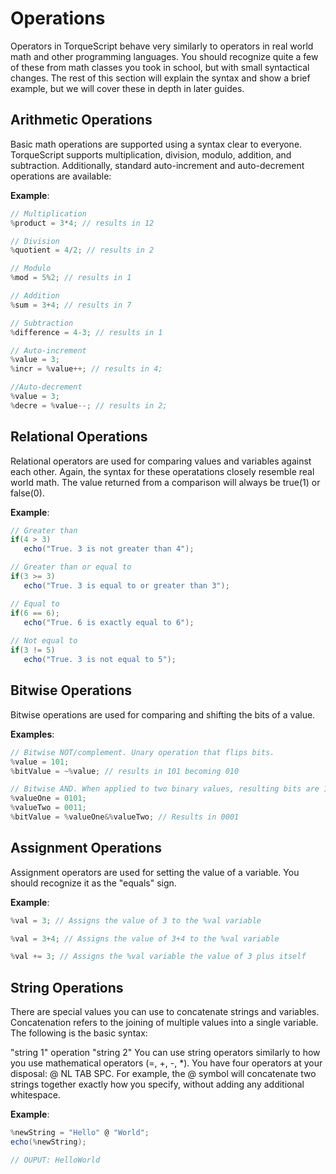 # Operations 
Operators in TorqueScript behave very similarly to operators in real world math and other programming languages. You should recognize quite a few of these from math classes you took in school, but with small syntactical changes. The rest of this section will explain the syntax and show a brief example, but we will cover these in depth in later guides.  

## Arithmetic Operations
Basic math operations are supported using a syntax clear to everyone. TorqueScript supports multiplication, division, modulo, addition, and subtraction. Additionally, standard auto-increment and auto-decrement operations are available:

**Example**:
```cs
// Multiplication
%product = 3*4; // results in 12

// Division
%quotient = 4/2; // results in 2

// Modulo
%mod = 5%2; // results in 1

// Addition
%sum = 3+4; // results in 7

// Subtraction
%difference = 4-3; // results in 1

// Auto-increment
%value = 3;
%incr = %value++; // results in 4;

//Auto-decrement
%value = 3;
%decre = %value--; // results in 2;
```



## Relational Operations
Relational operators are used for comparing values and variables against each other. Again, the syntax for these operatations closely resemble real world math. The value returned from a comparison will always be true(1) or false(0).

**Example**:
```cs
// Greater than
if(4 > 3)
   echo("True. 3 is not greater than 4");

// Greater than or equal to
if(3 >= 3)
   echo("True. 3 is equal to or greater than 3");

// Equal to
if(6 == 6);
   echo("True. 6 is exactly equal to 6");
   
// Not equal to
if(3 != 5)
   echo("True. 3 is not equal to 5");
```

## Bitwise Operations
Bitwise operations are used for comparing and shifting the bits of a value.

**Examples**:
```cs
// Bitwise NOT/complement. Unary operation that flips bits.
%value = 101;
%bitValue = ~%value; // results in 101 becoming 010

// Bitwise AND. When applied to two binary values, resulting bits are 1 if original pairs were 1
%valueOne = 0101;
%valueTwo = 0011;
%bitValue = %valueOne&%valueTwo; // Results in 0001
```

## Assignment Operations
Assignment operators are used for setting the value of a variable. You should recognize it as the "equals" sign.

**Example**: 
```cs
%val = 3; // Assigns the value of 3 to the %val variable

%val = 3+4; // Assigns the value of 3+4 to the %val variable

%val += 3; // Assigns the %val variable the value of 3 plus itself
```

## String Operations
There are special values you can use to concatenate strings and variables. Concatenation refers to the joining of multiple values into a single variable. The following is the basic syntax:

 "string 1" operation "string 2"
You can use string operators similarly to how you use mathematical operators (=, +, -, *). You have four operators at your disposal: @ NL TAB SPC. For example, the @ symbol will concatenate two strings together exactly how you specify, without adding any additional whitespace.

**Example**: 
```cs
%newString = "Hello" @ "World";
echo(%newString);

// OUPUT: HelloWorld
```


